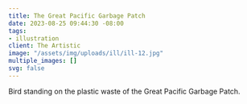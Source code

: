 ```yaml
---
title: The Great Pacific Garbage Patch
date: 2023-08-25 09:44:30 -08:00
tags:
- illustration
client: The Artistic
image: "/assets/img/uploads/ill/ill-12.jpg"
multiple_images: []
svg: false
---
```


Bird standing on the plastic waste of the Great Pacific Garbage Patch.
